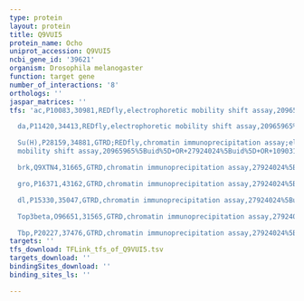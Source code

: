 ```yaml
---
type: protein
layout: protein
title: Q9VUI5
protein_name: Ocho
uniprot_accession: Q9VUI5
ncbi_gene_id: '39621'
organism: Drosophila melanogaster
function: target gene
number_of_interactions: '8'
orthologs: ''
jaspar_matrices: ''
tfs: 'ac,P10083,30981,REDfly,electrophoretic mobility shift assay,20965965%5Buid%5D+OR+10903170%5Buid%5D,Yes

  da,P11420,34413,REDfly,electrophoretic mobility shift assay,20965965%5Buid%5D+OR+10903170%5Buid%5D,Yes

  Su(H),P28159,34881,GTRD;REDfly,chromatin immunoprecipitation assay;electrophoretic
  mobility shift assay,20965965%5Buid%5D+OR+27924024%5Buid%5D+OR+10903170%5Buid%5D,Yes

  brk,Q9XTN4,31665,GTRD,chromatin immunoprecipitation assay,27924024%5Buid%5D,No

  gro,P16371,43162,GTRD,chromatin immunoprecipitation assay,27924024%5Buid%5D,No

  dl,P15330,35047,GTRD,chromatin immunoprecipitation assay,27924024%5Buid%5D,No

  Top3beta,O96651,31565,GTRD,chromatin immunoprecipitation assay,27924024%5Buid%5D,No

  Tbp,P20227,37476,GTRD,chromatin immunoprecipitation assay,27924024%5Buid%5D,No'
targets: ''
tfs_download: TFLink_tfs_of_Q9VUI5.tsv
targets_download: ''
bindingSites_download: ''
binding_sites_ls: ''

---
```

